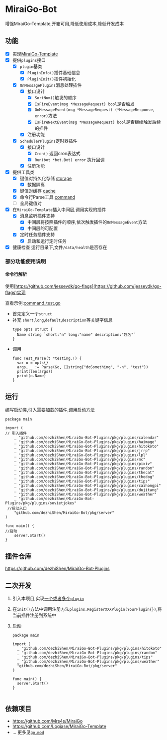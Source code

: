 # MiraiGo-Bot
增强MiraiGo-Template,开箱可用,降低使用成本,降低开发成本

## 功能
* [x] 实现[MiraiGo-Template](https://github.com/Logiase/MiraiGo-Template)
* [x] 提供`plugins`接口
  * [x] `plugin`基类
    * [x] `PluginInfo()`插件基础信息
    * [x] `PluginInit()`插件初始化
  * [x] `OnMessagePlugins`消息处理插件
    * [x] 接口设计
      * [x] `SortNum()`触发的顺序
      * [x] `IsFireEvent(msg *MessageRequest) bool`是否触发
      * [x] `OnMessageEvent(msg *MessageRequest) (*MessageResponse, error)`方法
      * [x] `IsFireNextEvent(msg *MessageRequest) bool`是否继续触发后续的插件
    * [x] 注册功能
  * [x] `SchedulerPlugins`定时器插件
    * [x] 接口设计
      * [x] `Cron()` 返回cron表达式
      * [x] `Run(bot *bot.Bot) error` 执行回调
    * [x] 注册功能
* [x] 提供工具类
  * [x] 键值对持久化存储 [storage](./pkg/storage)
    * [x] 数据隔离
  * [x] 键值对缓存 [cache](./pkg/cache)
  * [x] 命令行Parse工具 [command](./pkg/command)
  * [ ] 全局键值对
* [x] 在`MiraiGo-Template`插入中间层,调用实现的插件
  * [x] 消息监听插件支持
    * [x] 中间层将按照插件的顺序,依次触发插件的`OnMessageEvent`方法
    * [x] 中间层的可配置
  * [x] 定时任务插件支持
    * [x] 启动和运行定时任务 
* [x] 健康检查 运行目录下,文件`/data/health`是否存在

### 部分功能使用说明
#### 命令行解析
使用[https://github.com/jessevdk/go-flags](https://github.com/jessevdk/go-flags)实现

查看示例:[command_test.go](./pkg/command/command_test.go)

* 首先定义一个`struct`
* 补充 `short`,`long`,`default`,`description`等关键字信息
  ```
  type opts struct {
    Name string `short:"n" long:"name" description:"姓名"`
  }
  ```
* 调用
  ```
  func Test_Parse(t *testing.T) {
    var o = opts{}
    args, _ := Parse(&o, []string{"doSomething", "-n", "test"})
    print(len(args))
    print(o.Name)
  }
  ```

## 运行

编写启动类,引入需要加载的插件,调用启动方法

```
package main

import (
// 引入插件
	_ "github.com/dezhiShen/MiraiGo-Bot-Plugins/pkg/plugins/calendar"
	_ "github.com/dezhiShen/MiraiGo-Bot-Plugins/pkg/plugins/haimage"
	_ "github.com/dezhiShen/MiraiGo-Bot-Plugins/pkg/plugins/hitokoto"
	_ "github.com/dezhiShen/MiraiGo-Bot-Plugins/pkg/plugins/jrrp"
	_ "github.com/dezhiShen/MiraiGo-Bot-Plugins/pkg/plugins/lpl"
	_ "github.com/dezhiShen/MiraiGo-Bot-Plugins/pkg/plugins/mc"
	_ "github.com/dezhiShen/MiraiGo-Bot-Plugins/pkg/plugins/pixiv"
	_ "github.com/dezhiShen/MiraiGo-Bot-Plugins/pkg/plugins/random"
	_ "github.com/dezhiShen/MiraiGo-Bot-Plugins/pkg/plugins/thecat"
	_ "github.com/dezhiShen/MiraiGo-Bot-Plugins/pkg/plugins/thedog"
	_ "github.com/dezhiShen/MiraiGo-Bot-Plugins/pkg/plugins/tips"
	_ "github.com/dezhiShen/MiraiGo-Bot-Plugins/pkg/plugins/caihongpi"
	_ "github.com/dezhiShen/MiraiGo-Bot-Plugins/pkg/plugins/dujitang"
	_ "github.com/dezhiShen/MiraiGo-Bot-Plugins/pkg/plugins/weather"
	_ "github.com/dezhiShen/MiraiGo-Bot-Plugins/pkg/plugins/sovietjokes"
 //启动入口
	"github.com/dezhiShen/MiraiGo-Bot/pkg/server"
)

func main() {
//启动
	server.Start()
}
```
## 插件仓库
https://github.com/dezhiShen/MiraiGo-Bot-Plugins

## 二次开发

1. 引入本项目,实现[一个或者多个`plugin`](./pkg/plugins/plugin.go)
2. 在`init()`方法中调用注册方法`plugins.RegisterXXXPlugin(YourPlugin{})`,将当前插件注册到系统中
3. 启动

    ```
    package main

    import (
      _ "github.com/dezhiShen/MiraiGo-Bot-Plugins/pkg/plugins/hitokoto"
      _ "github.com/dezhiShen/MiraiGo-Bot-Plugins/pkg/plugins/random"
      _ "github.com/dezhiShen/MiraiGo-Bot-Plugins/pkg/plugins/tips"
      _ "github.com/dezhiShen/MiraiGo-Bot-Plugins/pkg/plugins/weather"
      "github.com/dezhiShen/MiraiGo-Bot/pkg/server"
    )

    func main() {
      server.Start()
    }


    ```

## 依赖项目
* https://github.com/Mrs4s/MiraiGo
* https://github.com/Logiase/MiraiGo-Template
* ... 更多见[`go.mod`](go.mod)
